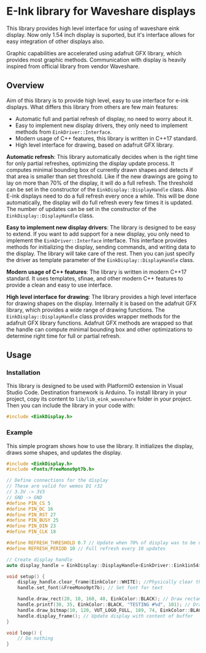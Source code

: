 # E-Ink library for Waveshare displays

This library provides high level interface for using of waveshare eink display. Now only 1.54 inch display is suported, but it's interface allows for easy integration of other displays also. 

Graphic capabilities are accelerated using adafruit GFX library, which provides most graphic methods. Communication with display is heavily inspired from official library from vendor Waveshare.

## Overview

Aim of this library is to provide high level, easy  to use interface for e-ink displays. What differs this library from others are few main features:

* Automatic full and partial refresh of display, no need to worry about it.
* Easy to implement new display drivers, they only need to implement methods from `EinkDriver::Interface`.
* Modern usage of C++ features, this library is written in C++17 standard.
* High level interface for drawing, based on adafruit GFX library.

**Automatic refresh**: This library automatically decides when is the right time for only partial refreshes, optimizing the display update process. It computes minimal bounding box of currently drawn shapes and detects if that area is smaller than set threshold. Like if the new drawings are going to lay on more than 70% of the display, it will do a full refresh. The threshold can be set in the constructor of the `EinkDisplay::DisplayHandle` class. Also E-ink displays need to do a full refresh every once a while. This will be done automatically, the display will do full refresh every few times it is updated. The number of updates can be set in the constructor of the `EinkDisplay::DisplayHandle` class.

**Easy to implement new display drivers**: The library is designed to be easy to extend. If you want to add support for a new display, you only need to implement the `EinkDriver::Interface` interface. This interface provides methods for initializing the display, sending commands, and writing data to the display. The library will take care of the rest. Then you can just specify the driver as template parameter of the `EinkDisplay::DisplayHandle` class.

**Modern usage of C++ features**: The library is written in modern C++17 standard. It uses templates, sfinae, and other modern C++ features to provide a clean and easy to use interface.

**High level interface for drawing**: The library provides a high level interface for drawing shapes on the display. Internally it is based on the adafruit GFX library, which provides a wide range of drawing functions. The `EinkDisplay::DisplayHandle` class provides wrapper methods for the adafruit GFX library functions. Adafruit GFX methods are wrapped so that the handle can compute minimal  bounding box and other optimizations to determine right time for full or partial refresh.

## Usage

### Installation

This library is designed to be used with PlatformIO extension in Visual Studio Code. Destination framework is Arduino.
To install library in your project, copy its content to `lib/lib_eink_waveshare` folder in your project. Then you can include the library in your code with:

```cpp
#include <EinkDisplay.h>
```

### Example

This simple program shows how to use the library. It initializes the display, draws some shapes, and updates the display.

```cpp
#include <EinkDisplay.h>
#include <Fonts/FreeMono9pt7b.h>

// Define connections for the display
// These are valid for wemos D1 r32
// 3.3V -> 3V3
// GND -> GND
#define PIN_CS 5
#define PIN_DC 16
#define PIN_RST 27
#define PIN_BUSY 25
#define PIN_DIN 23
#define PIN_CLK 18

#define REFRESH_THRESHOLD 0.7 // Update when 70% of display was to be updated
#define REFRESH_PERIOD 10 // Full refresh every 10 updates

// Create display handle
auto display_handle = EinkDisplay::DisplayHandle<EinkDriver::Eink1in54>(PIN_CS, PIN_DC, PIN_RST, PIN_BUSY, REFRESH_THRESHOLD, REFRESH_PERIOD);

void setup() {
    display_handle.clear_frame(EinkColor::WHITE); //Physically clear the display to white
    handle.set_font(&FreeMono9pt7b); // Set font for text

    handle.draw_rect(20, 10, 160, 40, EinkColor::BLACK); // Draw rectangle to buffer
    handle.printf(30, 35, EinkColor::BLACK, "TESTING #%d", 101); // Draw text to buffer like printf
    handle.draw_bitmap(10, 120, VUT_LOGO_FULL, 189, 74, EinkColor::BLACK, EinkColor::WHITE); // Draw bitmap to buffer
    handle.display_frame(); // Update display with content of buffer
}

void loop() {
    // Do nothing
}
```





